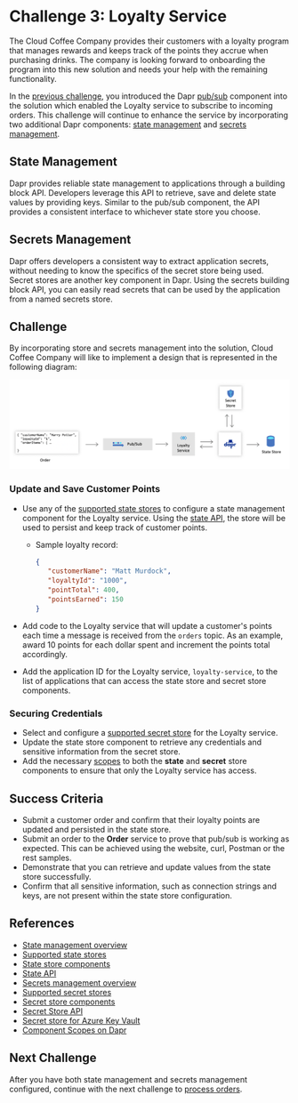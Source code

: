 # Challenge 3: Loyalty Service

The Cloud Coffee Company provides their customers with a loyalty program that manages rewards and keeps track of the points they accrue when purchasing drinks. The company is looking forward to onboarding the program into this new solution and needs your help with the remaining functionality.

In the [previous challenge](challenge-2.md), you introduced the Dapr [pub/sub](https://docs.dapr.io/operations/components/setup-pubsub/) component into the solution which enabled the Loyalty service to subscribe to incoming orders. This challenge will continue to enhance the service by incorporating two additional Dapr components: [state management](https://docs.dapr.io/developing-applications/building-blocks/state-management/state-management-overview/) and [secrets management](https://docs.dapr.io/developing-applications/building-blocks/secrets/secrets-overview/).

## State Management

Dapr provides reliable state management to applications through a building block API. Developers leverage this API to retrieve, save and delete state values by providing keys. Similar to the pub/sub component, the API provides a consistent interface to whichever state store you choose.

## Secrets Management

Dapr offers developers a consistent way to extract application secrets, without needing to know the specifics of the secret store being used. Secret stores are another key component in Dapr. Using the secrets building block API, you can easily read secrets that can be used by the application from a named secrets store.

## Challenge

By incorporating store and secrets management into the solution, Cloud Coffee Company will like to implement a design that is represented in the following diagram:

![Store and secrets management](images/challenge3-overview.png)

### Update and Save Customer Points

- Use any of the [supported state stores](https://docs.dapr.io/operations/components/setup-state-store/supported-state-stores/) to configure a state management component for the Loyalty service. Using the [state API](https://docs.dapr.io/reference/api/state_api/), the store will be used to persist and keep track of customer points.

  - Sample loyalty record:

     ```JSON
    {
        "customerName": "Matt Murdock",
        "loyaltyId": "1000",
        "pointTotal": 400,
        "pointsEarned": 150
    }
    ```

- Add code to the Loyalty service that will update a customer's points each time a message is received from the `orders` topic. As an example, award 10 points for each dollar spent and increment the points total accordingly.

- Add the application ID for the Loyalty service, `loyalty-service`, to the list of applications that can access the state store and secret store components.

### Securing Credentials

- Select and configure a [supported secret store](https://docs.dapr.io/reference/components-reference/supported-secret-stores/) for the Loyalty service.
- Update the state store component to retrieve any credentials and sensitive information from the secret store.
- Add the necessary [scopes](https://docs.dapr.io/operations/components/component-scopes/#application-access-to-components-with-scopes) to both the **state** and **secret** store components to ensure that only the Loyalty service has access.

## Success Criteria

- Submit a customer order and confirm that their loyalty points are updated and persisted in the state store.
- Submit an order to the **Order** service to prove that pub/sub is working as expected. This can be achieved using the website, curl, Postman or the rest samples.
- Demonstrate that you can retrieve and update values from the state store successfully.
- Confirm that all sensitive information, such as connection strings and keys, are not present within the state store configuration.

## References

- [State management overview](https://docs.dapr.io/developing-applications/building-blocks/state-management/state-management-overview/)
- [Supported state stores](https://docs.dapr.io/operations/components/setup-state-store/supported-state-stores/)
- [State store components](https://docs.dapr.io/operations/components/setup-state-store/setup-state-store-overview/)
- [State API](https://docs.dapr.io/reference/api/state_api/)
- [Secrets management overview](https://docs.dapr.io/developing-applications/building-blocks/secrets/secrets-overview/)
- [Supported secret stores](https://docs.dapr.io/reference/components-reference/supported-secret-stores/)
- [Secret store components](https://docs.dapr.io/operations/components/setup-secret-store/)
- [Secret Store API](https://docs.dapr.io/reference/api/secrets_api/)
- [Secret store for Azure Key Vault](https://docs.dapr.io/operations/components/setup-secret-store/supported-secret-stores/azure-keyvault/)
- [Component Scopes on Dapr](https://docs.dapr.io/operations/components/component-scopes/)

## Next Challenge

After you have both state management and secrets management configured, continue with the next challenge to [process orders](challenge-4.md).
